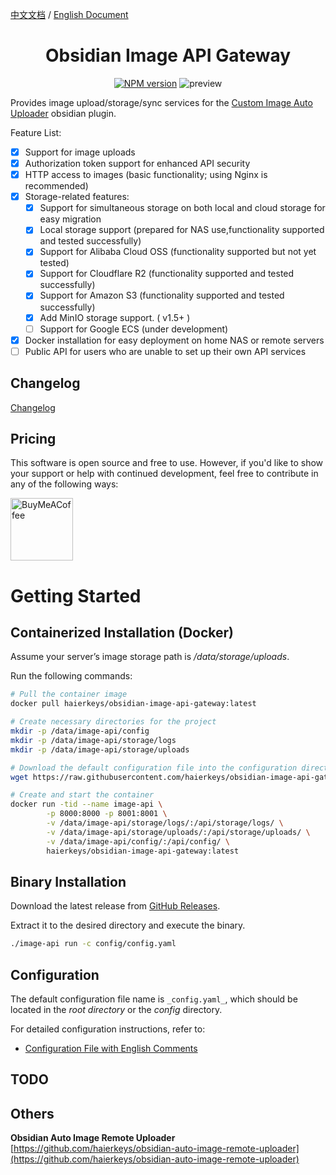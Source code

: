 [中文文档](readme-zh.md) / [English Document](README.md)


<h1 align="center"> Obsidian Image API Gateway</h1>

<p align="center"><a href="https://npmjs.com/package/changelog.md"><img src="https://img.shields.io/github/release/haierkeys/obsidian-image-api-gateway" alt="NPM version"></a>
<img src="https://img.shields.io/github/license/haierkeys/obsidian-image-api-gateway.svg" alt="preview" >
</p>


Provides image upload/storage/sync services for the [Custom Image Auto Uploader](https://github.com/haierkeys/obsidian-custom-image-auto-uploader) obsidian plugin.

Feature List:

- [x] Support for image uploads
- [x] Authorization token support for enhanced API security
- [x] HTTP access to images (basic functionality; using Nginx is recommended)
- [x] Storage-related features:
  - [x] Support for simultaneous storage on both local and cloud storage for easy migration
  - [x] Local storage support (prepared for NAS use,functionality supported and tested successfully)
  - [x] Support for Alibaba Cloud OSS (functionality supported but not yet tested)
  - [x] Support for Cloudflare R2 (functionality supported and tested successfully)
  - [x] Support for Amazon S3 (functionality supported and tested successfully)
  - [x] Add MinIO storage support. ( v1.5+ )
  - [ ] Support for Google ECS (under development)
- [x] Docker installation for easy deployment on home NAS or remote servers
- [ ] Public API for users who are unable to set up their own API services

## Changelog

[Changelog](https://github.com/haierkeys/obsidian-image-api-gateway/releases)

## Pricing

This software is open source and free to use. However, if you'd like to show your support or help with continued development, feel free to contribute in any of the following ways:

[<img src="https://cdn.ko-fi.com/cdn/kofi3.png?v=3" alt="BuyMeACoffee" width="100">](https://ko-fi.com/haierkeys)

# Getting Started

## Containerized Installation (Docker)

Assume your server’s image storage path is _/data/storage/uploads_.

Run the following commands:

```bash
# Pull the container image
docker pull haierkeys/obsidian-image-api-gateway:latest

# Create necessary directories for the project
mkdir -p /data/image-api/config
mkdir -p /data/image-api/storage/logs
mkdir -p /data/image-api/storage/uploads

# Download the default configuration file into the configuration directory
wget https://raw.githubusercontent.com/haierkeys/obsidian-image-api-gateway/main/configs/config.yaml  -O /data/config/config.yaml

# Create and start the container
docker run -tid --name image-api \
        -p 8000:8000 -p 8001:8001 \
        -v /data/image-api/storage/logs/:/api/storage/logs/ \
        -v /data/image-api/storage/uploads/:/api/storage/uploads/ \
        -v /data/image-api/config/:/api/config/ \
        haierkeys/obsidian-image-api-gateway:latest
```

## Binary Installation

Download the latest release from [GitHub Releases](https://github.com/haierkeys/obsidian-image-api-gateway/releases).

Extract it to the desired directory and execute the binary.

```bash
./image-api run -c config/config.yaml
```

## Configuration

The default configuration file name is `_config.yaml_`, which should be located in the _root directory_ or the _config_ directory.

For detailed configuration instructions, refer to:

- [Configuration File with English Comments](config/config-en.yaml)


## TODO

## Others

**Obsidian Auto Image Remote Uploader**
[https://github.com/haierkeys/obsidian-auto-image-remote-uploader](https://github.com/haierkeys/obsidian-auto-image-remote-uploader)
